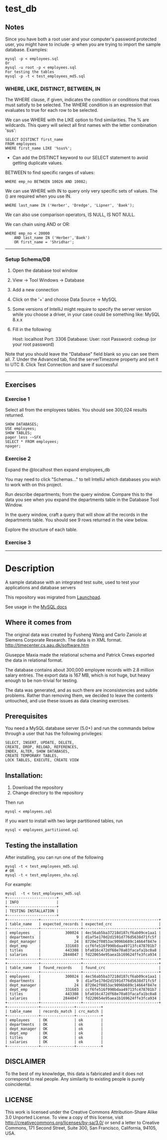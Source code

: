 # test_db
## Notes
Since you have both a root user and your computer's password protected user, you might have to include -p when you are trying to import the sample database. Examples:

    mysql -p < employees.sql 
    Or
    mysql -u root -p < employees.sql
    For testing the tables
    mysql -p -t < test_employees_md5.sql

### WHERE, LIKE, DISTINCT, BETWEEN, IN
The WHERE clause, if given, indicates the condition or conditions that rows must satisfy to be selected. The WHERE condition is an expression that evaluates to true for each row to be selected.

We can use WHERE with the LIKE option to find similarities. The % are wildcards.
This query will select all first names with the letter combination 'sus':

    SELECT DISTINCT first_name
    FROM employees
    WHERE first_name LIKE '%sus%';
* Can add the DISTINCT keyword to our SELECT statement to avoid getting duplicate values.

BETWEEN to find specific ranges of values:
    
    WHERE emp_no BETWEEN 10026 AND 10082;
We can use WHERE with IN to query only very specific sets of values. The () are required when you use IN.

    WHERE last_name IN ('Herber', 'Dredge', 'Lipner', 'Baek');

We can also use comparison operators, IS NULL, IS NOT NULL.

We can chain using AND or OR:

    WHERE emp_no < 20000
        AND last_name IN ('Herber','Baek')
        OR first_name = 'Shridhar';


<hr>

### Setup Schema/DB

1. Open the database tool window
2. View -> Tool Windows -> Database
3. Add a new connection
4. Click on the '+' and choose Data Source -> MySQL
5. Some versions of IntelliJ might require to specify the server version while you choose a driver, in your case could be something like: MySQL 8.x.x
6. Fill in the following:


    Host: localhost
    Port: 3306
    Database:
    User: root
    Password: codeup (or your root password)

Note that you should leave the "Database" field blank so you can see them all.
7. Under the Advanced tab, find the serverTimezone property and set it to UTC
8. Click Test Connection and save if successful

<hr>

## Exercises

### Exercise 1
Select all from the employees tables. You should see 300,024 results returned.
    
    SHOW DATABASES;
    USE employees;
    SHOW TABLES;
    pager less -~SFX
    SELECT * FROM employees;
    npager;

### Exercise 2
Expand the @localhost then expand employees_db

You may need to click "Schemas..." to tell IntelliJ which databases you wish to work with on this project.

Run describe departments; from the query window. Compare this to the data you see when you expand the departments table in the Database Tool Window.

In the query window, craft a query that will show all the records in the departments table. You should see 9 rows returned in the view below.

Explore the structure of each table.

### Exercise 3


<hr>

# Description
A sample database with an integrated test suite, used to test your applications and database servers

This repository was migrated from [Launchpad](https://launchpad.net/test-db).

See usage in the [MySQL docs](https://dev.mysql.com/doc/employee/en/index.html)


## Where it comes from

The original data was created by Fusheng Wang and Carlo Zaniolo at 
Siemens Corporate Research. The data is in XML format.
http://timecenter.cs.aau.dk/software.htm

Giuseppe Maxia made the relational schema and Patrick Crews exported
the data in relational format.

The database contains about 300,000 employee records with 2.8 million 
salary entries. The export data is 167 MB, which is not huge, but
heavy enough to be non-trivial for testing.

The data was generated, and as such there are inconsistencies and subtle
problems. Rather than removing them, we decided to leave the contents
untouched, and use these issues as data cleaning exercises.

## Prerequisites

You need a MySQL database server (5.0+) and run the commands below through a 
user that has the following privileges:

    SELECT, INSERT, UPDATE, DELETE, 
    CREATE, DROP, RELOAD, REFERENCES, 
    INDEX, ALTER, SHOW DATABASES, 
    CREATE TEMPORARY TABLES, 
    LOCK TABLES, EXECUTE, CREATE VIEW

## Installation:

1. Download the repository
2. Change directory to the repository

Then run

    mysql < employees.sql


If you want to install with two large partitioned tables, run

    mysql < employees_partitioned.sql


## Testing the installation

After installing, you can run one of the following

    mysql -t < test_employees_md5.sql
    # OR
    mysql -t < test_employees_sha.sql

For example:

    mysql  -t < test_employees_md5.sql
    +----------------------+
    | INFO                 |
    +----------------------+
    | TESTING INSTALLATION |
    +----------------------+
    +--------------+------------------+----------------------------------+
    | table_name   | expected_records | expected_crc                     |
    +--------------+------------------+----------------------------------+
    | employees    |           300024 | 4ec56ab5ba37218d187cf6ab09ce1aa1 |
    | departments  |                9 | d1af5e170d2d1591d776d5638d71fc5f |
    | dept_manager |               24 | 8720e2f0853ac9096b689c14664f847e |
    | dept_emp     |           331603 | ccf6fe516f990bdaa49713fc478701b7 |
    | titles       |           443308 | bfa016c472df68e70a03facafa1bc0a8 |
    | salaries     |          2844047 | fd220654e95aea1b169624ffe3fca934 |
    +--------------+------------------+----------------------------------+
    +--------------+------------------+----------------------------------+
    | table_name   | found_records    | found_crc                        |
    +--------------+------------------+----------------------------------+
    | employees    |           300024 | 4ec56ab5ba37218d187cf6ab09ce1aa1 |
    | departments  |                9 | d1af5e170d2d1591d776d5638d71fc5f |
    | dept_manager |               24 | 8720e2f0853ac9096b689c14664f847e |
    | dept_emp     |           331603 | ccf6fe516f990bdaa49713fc478701b7 |
    | titles       |           443308 | bfa016c472df68e70a03facafa1bc0a8 |
    | salaries     |          2844047 | fd220654e95aea1b169624ffe3fca934 |
    +--------------+------------------+----------------------------------+
    +--------------+---------------+-----------+
    | table_name   | records_match | crc_match |
    +--------------+---------------+-----------+
    | employees    | OK            | ok        |
    | departments  | OK            | ok        |
    | dept_manager | OK            | ok        |
    | dept_emp     | OK            | ok        |
    | titles       | OK            | ok        |
    | salaries     | OK            | ok        |
    +--------------+---------------+-----------+


## DISCLAIMER

To the best of my knowledge, this data is fabricated and
it does not correspond to real people. 
Any similarity to existing people is purely coincidental.


## LICENSE
This work is licensed under the 
Creative Commons Attribution-Share Alike 3.0 Unported License. 
To view a copy of this license, visit 
http://creativecommons.org/licenses/by-sa/3.0/ or send a letter to 
Creative Commons, 171 Second Street, Suite 300, San Francisco, 
California, 94105, USA.


